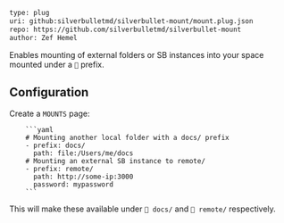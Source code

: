 ```meta
type: plug
uri: github:silverbulletmd/silverbullet-mount/mount.plug.json
repo: https://github.com/silverbulletmd/silverbullet-mount
author: Zef Hemel
```

Enables mounting of external folders or SB instances into your space mounted under a `🚪` prefix.

## Configuration
Create a `MOUNTS` page:

        ```yaml
        # Mounting another local folder with a docs/ prefix
        - prefix: docs/
          path: file:/Users/me/docs
        # Mounting an external SB instance to remote/
        - prefix: remote/
          path: http://some-ip:3000
          password: mypassword
        ```

This will make these available under `🚪 docs/` and `🚪 remote/` respectively.